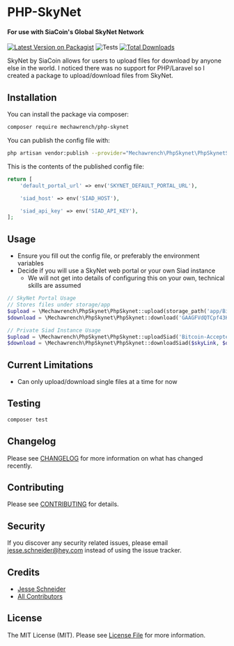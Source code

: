 # PHP-SkyNet
#### For use with SiaCoin's Global SkyNet Network

[![Latest Version on Packagist](https://img.shields.io/packagist/v/spatie/php-skynet.svg?style=flat-square)](https://packagist.org/packages/spatie/php-skynet)
![Tests](https://github.com/mechawrench/php-skynet/workflows/Tests/badge.svg)
[![Total Downloads](https://img.shields.io/packagist/dt/spatie/php-skynet.svg?style=flat-square)](https://packagist.org/packages/spatie/php-skynet)


SkyNet by SiaCoin allows for users to upload files for download by anyone else in the world.  I noticed there was no 
support for PHP/Laravel so I created a package to upload/download files from SkyNet.

## Installation

You can install the package via composer:

```bash
composer require mechawrench/php-skynet
```

You can publish the config file with:
```bash
php artisan vendor:publish --provider="Mechawrench\PhpSkynet\PhpSkynetServiceProvider" --tag="config"
```

This is the contents of the published config file:

```php
return [
    'default_portal_url' => env('SKYNET_DEFAULT_PORTAL_URL'),

    'siad_host' => env('SIAD_HOST'),

    'siad_api_key' => env('SIAD_API_KEY'),
];
```

## Usage

- Ensure you fill out the config file, or preferably the environment variables
- Decide if you will use a SkyNet web portal or your own Siad instance
  - We will not get into details of configuring this on your own, technical skills are assumed

``` php
// SkyNet Portal Usage
// Stores files under storage/app
$upload = \Mechawrench\PhpSkynet\PhpSkynet::upload(storage_path('app/Bitcoin-Accepted-Here-Button-PNG-Clipart.png'));
$download = \Mechawrench\PhpSkynet\PhpSkynet::download('GAAGFVdQTCpf43KH7Wami5iNldaEHbyxQXhjDkd_ifob2g');

// Private Siad Instance Usage
$upload = \Mechawrench\PhpSkynet\PhpSkynet::uploadSiad('Bitcoin-Accepted-Here-Button-PNG-Clipart.png', storage_path('app/Bitcoin-Accepted-Here-Button-PNG-Clipart.png'), $my_optional_siad_host, $my_optional_siad_apiKey);
$download = \Mechawrench\PhpSkynet\PhpSkynet::downloadSiad($skyLink, $optional_filename, $optional_siad_host);
```
## Current Limitations
- Can only upload/download single files at a time for now

## Testing

``` bash
composer test
```

## Changelog

Please see [CHANGELOG](CHANGELOG.md) for more information on what has changed recently.

## Contributing

Please see [CONTRIBUTING](CONTRIBUTING.md) for details.

## Security

If you discover any security related issues, please email jesse.schneider@hey.com instead of using the issue tracker.

## Credits

- [Jesse Schneider](https://github.com/Mechawrench)
- [All Contributors](../../contributors)

## License

The MIT License (MIT). Please see [License File](LICENSE.md) for more information.
